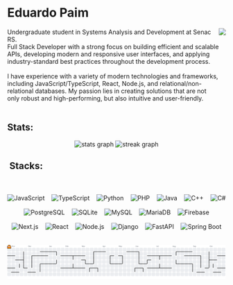 
<h1 align="left">Eduardo Paim </h1>



<img align="right" height="210" src="https://images.steamusercontent.com/ugc/1920240577473879513/E78D69340BF22AE35D74395C361288ABEB4187A8/?imw=5000&imh=5000&ima=fit&impolicy=Letterbox&imcolor=%23000000&letterbox=false"  />


<p align="justify">

Undergraduate student in Systems Analysis and Development at Senac RS.<br>
Full Stack Developer with a strong focus on building efficient and scalable APIs, developing modern and responsive user interfaces, and applying industry-standard best practices throughout the development process.<br><br>
I have experience with a variety of modern technologies and frameworks, including JavaScript/TypeScript, React, Node.js, and relational/non-relational databases. My passion lies in creating solutions that are not only robust and high-performing, but also intuitive and user-friendly.<br><br>

<h2 align="left">Stats: </h2>



<div align="center">
  

  <img src="https://github-readme-stats.vercel.app/api?username=Edu-2de&hide_title=true&hide_rank=false&show_icons=true&include_all_commits=true&count_private=true&disable_animations=false&theme=gotham&locale=en&hide_border=true&order=1" height="150" alt="stats graph"/> 
 


  <img src="https://streak-stats.demolab.com?user=Edu-2de&locale=en&mode=daily&theme=gotham&hide_border=true&border_radius=10&order=3" height="150" alt="streak graph"  />
</div>


<div align="center">
  <h2 align="left">&nbsp;Stacks: </h2>
  <br>
  <div style="display: flex; flex-wrap: wrap; justify-content: center; gap: 16px; margin-top: 18px;">

  <img src="https://img.shields.io/badge/JavaScript-181920?style=for-the-badge&logo=javascript&logoColor=7CFC00" alt="JavaScript" />
  <img src="https://img.shields.io/badge/TypeScript-181920?style=for-the-badge&logo=typescript&logoColor=00FFB2" alt="TypeScript" />
  <img src="https://img.shields.io/badge/Python-181920?style=for-the-badge&logo=python&logoColor=00FFB2" alt="Python" />
  <img src="https://img.shields.io/badge/PHP-181920?style=for-the-badge&logo=php&logoColor=7CFC00" alt="PHP" />
  <img src="https://img.shields.io/badge/Java-181920?style=for-the-badge&logo=openjdk&logoColor=00FFB2" alt="Java" />
  <img src="https://img.shields.io/badge/C++-181920?style=for-the-badge&logo=c%2b%2b&logoColor=7CFC00" alt="C++" />
  <img src="https://img.shields.io/badge/C%23-181920?style=for-the-badge&logo=dotnet&logoColor=00FFB2" alt="C#" />
  
  <br/>
  

  <img src="https://img.shields.io/badge/PostgreSQL-181920?style=for-the-badge&logo=postgresql&logoColor=7CFC00" alt="PostgreSQL" />
  <img src="https://img.shields.io/badge/SQLite-181920?style=for-the-badge&logo=sqlite&logoColor=00FFB2" alt="SQLite" />
  <img src="https://img.shields.io/badge/MySQL-181920?style=for-the-badge&logo=mysql&logoColor=7CFC00" alt="MySQL" />
  <img src="https://img.shields.io/badge/MariaDB-181920?style=for-the-badge&logo=mariadb&logoColor=00FFB2" alt="MariaDB" />
  <img src="https://img.shields.io/badge/Firebase-181920?style=for-the-badge&logo=firebase&logoColor=7CFC00" alt="Firebase" />

  
  <br/>
  
  <img src="https://img.shields.io/badge/Next.js-181920?style=for-the-badge&logo=next.js&logoColor=00FFB2" alt="Next.js" />
  <img src="https://img.shields.io/badge/React-181920?style=for-the-badge&logo=react&logoColor=7CFC00" alt="React" />
  <img src="https://img.shields.io/badge/Node.js-181920?style=for-the-badge&logo=node.js&logoColor=00FFB2" alt="Node.js" />
  <img src="https://img.shields.io/badge/Django-181920?style=for-the-badge&logo=django&logoColor=7CFC00" alt="Django" />
  <img src="https://img.shields.io/badge/FastAPI-181920?style=for-the-badge&logo=fastapi&logoColor=00FFB2" alt="FastAPI" />
  <img src="https://img.shields.io/badge/SpringBoot-181920?style=for-the-badge&logo=springboot&logoColor=00FFB2" alt="Spring Boot" />
  </div>
</div>
<br><br> 

<picture>
  <source media="(prefers-color-scheme: dark)" srcset="https://raw.githubusercontent.com/Edu-2de/Edu-2de/output/pacman-contribution-graph-dark.svg">
  <source media="(prefers-color-scheme: light)" srcset="https://raw.githubusercontent.com/Edu-2de/Edu-2de/output/pacman-contribution-graph.svg">
  <img alt="pacman contribution graph" src="https://raw.githubusercontent.com/Edu-2de/Edu-2de/output/pacman-contribution-graph.svg">
</picture>
